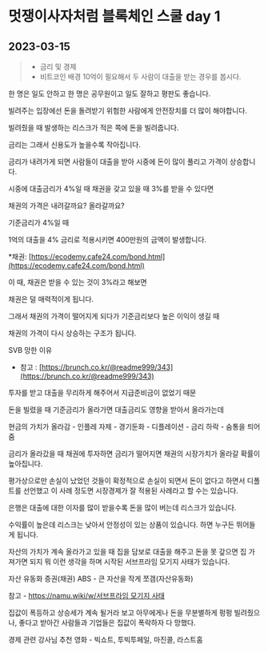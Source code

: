 # 멋쟁이사자처럼 블록체인 스쿨 day 1

## 2023-03-15

<style>
  .content {
    font-size : 18px;
  }
</style>

> - 금리 및 경제
> - 비트코인 배경
>   10억이 필요해서 두 사람이 대출을 받는 경우를 봅시다.

한 명은 일도 안하고 한 명은 공무원이고 일도 잘하고 평판도 좋습니다.

빌려주는 입장에선 돈을 돌려받기 위험한 사람에게 안전장치를 더 많이 해야합니다.

빌려줬을 때 발생하는 리스크가 적은 쪽에 돈을 빌려줍니다.

금리는 그래서 신용도가 높을수록 작아집니다.

금리가 내려가게 되면 사람들이 대출을 받아 시중에 돈이 많이 풀리고 가격이 상승합니다.

시중에 대출금리가 4%일 때 채권을 갖고 있을 때 3%를 받을 수 있다면

채권의 가격은 내려갈까요? 올라갈까요?

기준금리가 4%일 때

1억의 대출을 4% 금리로 적용시키면 400만원의 금액이 발생합니다.

\*채권: [https://ecodemy.cafe24.com/bond.html](https://ecodemy.cafe24.com/bond.html)

이 때, 채권은 받을 수 있는 것이 3%라고 해보면

채권은 덜 매력적이게 됩니다.

그래서 채권의 가격이 떨어지게 되다가 기준금리보다 높은 이익이 생길 때

채권의 가격이 다시 상승하는 구조가 됩니다.

SVB 망한 이유

- 참고 : [https://brunch.co.kr/@readme999/343](https://brunch.co.kr/@readme999/343)

투자를 받고 대출을 무리하게 해주어서 지급준비금이 없었기 때문

돈을 빌렸을 때 기준금리가 올라가면 대출금리도 영향을 받아서 올라가는데

현금의 가치가 올라감 - 인플레 자제 - 경기둔화 - 디플레이션 - 금리 하락 - 숨통을 틔어줌

금리가 올라갔을 때 채권에 투자하면 금리가 떨어지면 채권의 시장가치가 올라갈 확률이 높아집니다.

평가상으로만 손실이 났었던 것들이 확정적으로 손실이 되면서 돈이 없다고 하면서 디폴트를 선언했고 이 사례 정도면 시장경제가 잘 적용된 사례라고 할 수는 있습니다.

은행은 대출에 대한 이자를 많이 받을수록 돈을 많이 버는데 리스크가 있습니다.

수익률이 높은데 리스크는 낮아서 안정성이 있는 상품이 있습니다. 하면 누구든 뛰어들게 됩니다.

자산의 가치가 계속 올라가고 있을 때 집을 담보로 대출을 해주고 돈을 못 갚으면 집 가져가면 되지 뭐 이런 생각을 하며 시작된 서브프라임 모기지 사태가 있습니다.

자산 유동화 증권(채권) ABS - 큰 자산을 작게 쪼갬(자산유동화)

참고 - [https://namu.wiki/w/서브프라임 모기지 사태](https://namu.wiki/w/%EC%84%9C%EB%B8%8C%ED%94%84%EB%9D%BC%EC%9E%84%20%EB%AA%A8%EA%B8%B0%EC%A7%80%20%EC%82%AC%ED%83%9C)

집값이 폭등하고 상승세가 계속 될거라 보고 아무에게나 돈을 무분별하게 펑펑 빌려줬으나, 좋다고 받아간 사람들과 기업들은 집값이 폭락하자 다 망했다.

경제 관련 강사님 추천 영화 - 빅쇼트, 투빅투페일, 마진콜, 라스트홈
